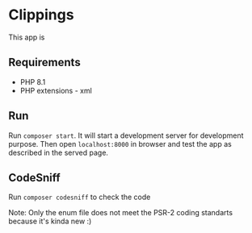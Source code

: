 # Clippings
This app is 

## Requirements

- PHP 8.1 
- PHP extensions - xml

## Run

Run `composer start`. It will start a development server for development purpose. 
Then open `localhost:8000` in browser and test the app as described in the served page.

## CodeSniff

Run `composer codesniff` to check the code

Note: Only the enum file does not meet the PSR-2 coding standarts because it's kinda new :)